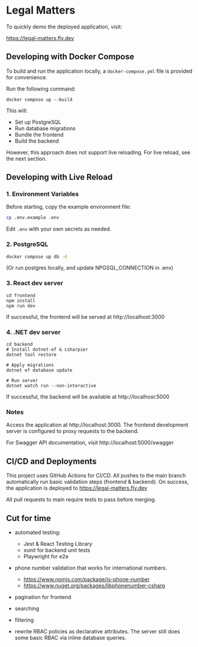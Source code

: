 # Legal Matters 

To quickly demo the deployed application, visit:

https://legal-matters.fly.dev


## Developing with Docker Compose

To build and run the application locally, a `docker-compose.yml` file is provided for convenience.

Run the following command:

```
docker compose up --build
```

This will:
- Set up PostgreSQL
- Run database migrations
- Bundle the frontend
- Build the backend

However, this approach does not support live reloading. For live reload, see the next section.

## Developing with Live Reload

### 1. Environment Variables

Before starting, copy the example environment file:

```bash
cp .env.example .env
```

Edit `.env` with your own secrets as needed.


### 2. PostgreSQL 

```bash
docker compose up db -d
```
(Or run postgres locally, and update NPGSQL_CONNECTION in .env)

### 3. React dev server

```
cd frontend
npm install
npm run dev
```

If successful, the frontend will be served at http://localhost:3000

### 4. .NET dev server

```
cd backend
# Install dotnet-ef & csharpier
dotnet tool restore

# Apply migrations
dotnet ef database update

# Run server
dotnet watch run --non-interactive
```

If successful, the backend will be available at http://localhost:5000

### Notes
Access the application at http://localhost:3000. The frontend development server is configured to proxy requests to the backend.

For Swagger API documentation, visit http://localhost:5000/swagger

## CI/CD and Deployments
This project uses GitHub Actions for CI/CD. All pushes to the main branch automatically run basic validation steps (frontend & backend). On success, the application is deployed to https://legal-matters.fly.dev

All pull requests to main require tests to pass before merging.


## Cut for time
- automated testing:
  - Jest & React Testing Library 
  - xunit for backend unit tests
  - Playwright for e2e

- phone number validation that works for international numbers. 
  - https://www.npmjs.com/package/is-phone-number
  - https://www.nuget.org/packages/libphonenumber-csharp
- pagination for frontend
- searching
- filtering
- rewrite RBAC policies as declarative attributes. The server still does some basic RBAC via inline database queries.
